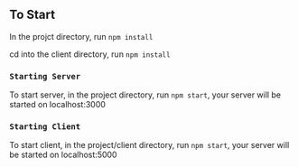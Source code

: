 ## To Start
In the projct directory, run `npm install`

cd into the client directory, run `npm install`


### `Starting Server`
To start server, in the project directory, run `npm start`, your server will be started on localhost:3000


### `Starting Client`

To start client, in the project/client directory, run `npm start`, your server will be started on localhost:5000
